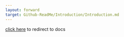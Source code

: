 ```yaml
---
layout: forward
target: Github-ReadMe/Introduction/Introduction.md
---
```

[click here](Github-ReadMe/Introduction/Introduction.md) to redirect to docs
